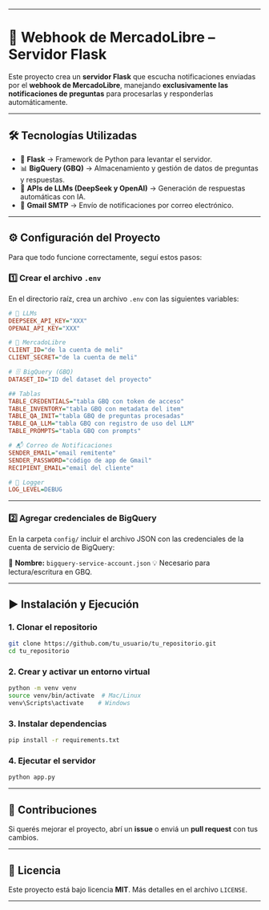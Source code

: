 
---

# 🚀 Webhook de MercadoLibre – Servidor Flask

Este proyecto crea un **servidor Flask** que escucha notificaciones enviadas por el **webhook de MercadoLibre**, manejando **exclusivamente las notificaciones de preguntas** para procesarlas y responderlas automáticamente.

---

## 🛠️ Tecnologías Utilizadas

* 🐍 **Flask** → Framework de Python para levantar el servidor.
* 📊 **BigQuery (GBQ)** → Almacenamiento y gestión de datos de preguntas y respuestas.
* 🤖 **APIs de LLMs (DeepSeek y OpenAI)** → Generación de respuestas automáticas con IA.
* 📧 **Gmail SMTP** → Envío de notificaciones por correo electrónico.

---

## ⚙️ Configuración del Proyecto

Para que todo funcione correctamente, seguí estos pasos:

### 1️⃣ Crear el archivo `.env`

En el directorio raíz, crea un archivo `.env` con las siguientes variables:

```ini
# 🔑 LLMs
DEEPSEEK_API_KEY="XXX"
OPENAI_API_KEY="XXX"

# 🛒 MercadoLibre
CLIENT_ID="de la cuenta de meli"
CLIENT_SECRET="de la cuenta de meli"

# 🗄️ BigQuery (GBQ)
DATASET_ID="ID del dataset del proyecto"

## Tablas
TABLE_CREDENTIALS="tabla GBQ con token de acceso"
TABLE_INVENTORY="tabla GBQ con metadata del item"
TABLE_QA_INIT="tabla GBQ de preguntas procesadas"
TABLE_QA_LLM="tabla GBQ con registro de uso del LLM"
TABLE_PROMPTS="tabla GBQ con prompts"

# 📬 Correo de Notificaciones
SENDER_EMAIL="email remitente"
SENDER_PASSWORD="código de app de Gmail"
RECIPIENT_EMAIL="email del cliente"

# 📜 Logger
LOG_LEVEL=DEBUG
```

---

### 2️⃣ Agregar credenciales de BigQuery

En la carpeta `config/` incluir el archivo JSON con las credenciales de la cuenta de servicio de BigQuery:

📄 **Nombre:** `bigquery-service-account.json`
💡 Necesario para lectura/escritura en GBQ.

---

## ▶️ Instalación y Ejecución

### 1. Clonar el repositorio

```bash
git clone https://github.com/tu_usuario/tu_repositorio.git
cd tu_repositorio
```

### 2. Crear y activar un entorno virtual

```bash
python -m venv venv
source venv/bin/activate  # Mac/Linux
venv\Scripts\activate    # Windows
```

### 3. Instalar dependencias

```bash
pip install -r requirements.txt
```

### 4. Ejecutar el servidor

```bash
python app.py
```

---

## 🤝 Contribuciones

Si querés mejorar el proyecto, abrí un **issue** o enviá un **pull request** con tus cambios.

---

## 📄 Licencia

Este proyecto está bajo licencia **MIT**. Más detalles en el archivo `LICENSE`.

---

